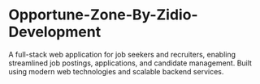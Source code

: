 # Opportune-Zone-By-Zidio-Development
A full-stack web application for job seekers and recruiters, enabling streamlined job postings, applications, and candidate management. Built using modern web technologies and scalable backend services.
